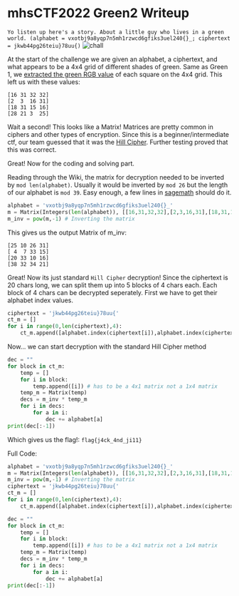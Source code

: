 # mhsCTF2022 Green2 Writeup

`Yo listen up here's a story. About a little guy who lives in a green world. (alphabet = vxotbj9a8yqp7n5mh1rzwcd6gfiks3uel240{}_; ciphertext = jkwb44pg26teiu}78uu{)`
![chall](https://user-images.githubusercontent.com/81491665/155752200-0656cb01-2efb-4f6f-b698-aacc50d872c1.png)

At the start of the challenge we are given an alphabet, a ciphertext, and what appears to be a 4x4 grid of different shades of green. Same as Green 1, we [extracted the green RGB value](https://imagecolorpicker.com/en) of each square on the 4x4 grid. This left us with these values:
```
[16 31 32 32]
[2  3  16 31]
[18 31 15 16]
[28 21 3  25]
```
Wait a second! This looks like a Matrix! 
Matrices are pretty common in ciphers and other types of encryption. Since this is a beginner/intermediate ctf, our team guessed that it was the [Hill Cipher](https://en.wikipedia.org/wiki/Hill_cipher). Further testing proved that this was correct.

Great! Now for the coding and solving part.

Reading through the Wiki, the matrix for decryption needed to be inverted by `mod len(alphabet)`. Usually it would be inverted by `mod 26` but the length of our alphabet is `mod 39`.
Easy enough, a few lines in [sagemath](https://sagecell.sagemath.org/) should do it.

```py
alphabet = 'vxotbj9a8yqp7n5mh1rzwcd6gfiks3uel240{}_'
m = Matrix(Integers(len(alphabet)), [[16,31,32,32],[2,3,16,31],[18,31,15,16],[28,21,3,25]]) # Integers(39) allows for all calculations under mod 39
m_inv = pow(m,-1) # Inverting the matrix
```

This gives us the output Matrix of m_inv:
```
[25 10 26 31]
[ 4  7 33 15]
[20 33 10 16]
[38 32 34 21]
```
Great! Now its just standard `Hill Cipher` decryption! Since the ciphertext is 20 chars long, we can split them up into 5 blocks of 4 chars each. Each block of 4 chars can be decrypted seperately.
First we have to get their alphabet index values.
```py
ciphertext = 'jkwb44pg26teiu}78uu{'
ct_m = []
for i in range(0,len(ciphertext),4):
    ct_m.append([alphabet.index(ciphertext[i]),alphabet.index(ciphertext[i+1]),alphabet.index(ciphertext[i+2]),alphabet.index(ciphertext[i+3])])
```
Now... we can start decryption with the standard Hill Cipher method
```py
dec = ""
for block in ct_m:
    temp = []
    for i in block:
        temp.append([i]) # has to be a 4x1 matrix not a 1x4 matrix
    temp_m = Matrix(temp)
    decs = m_inv * temp_m
    for i in decs:
        for a in i:
            dec += alphabet[a]
print(dec[:-1])
```
Which gives us the flag!: `flag{j4ck_4nd_ji11}`

Full Code:
```py
alphabet = 'vxotbj9a8yqp7n5mh1rzwcd6gfiks3uel240{}_'
m = Matrix(Integers(len(alphabet)), [[16,31,32,32],[2,3,16,31],[18,31,15,16],[28,21,3,25]]) # Integers(39) allows for all calculations under mod 39
m_inv = pow(m,-1) # Inverting the matrix
ciphertext = 'jkwb44pg26teiu}78uu{'
ct_m = []
for i in range(0,len(ciphertext),4):
    ct_m.append([alphabet.index(ciphertext[i]),alphabet.index(ciphertext[i+1]),alphabet.index(ciphertext[i+2]),alphabet.index(ciphertext[i+3])])

dec = ""
for block in ct_m:
    temp = []
    for i in block:
        temp.append([i]) # has to be a 4x1 matrix not a 1x4 matrix
    temp_m = Matrix(temp)
    decs = m_inv * temp_m
    for i in decs:
        for a in i:
            dec += alphabet[a]
print(dec[:-1])
```
